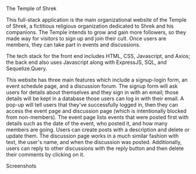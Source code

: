 The Temple of Shrek

This full-stack application is the main organizational website of the Temple of Shrek, a fictitious religious organization dedicated to Shrek and his companions. The Temple intends to grow and gain more followers, so they made way for visitors to sign up and join their cult. Once users are members, they can take part in events and discussions.

The tech stack for the front end includes HTML, CSS, Javascript, and Axios; the back end also uses Javascript along with ExpressJS, SQL, and Sequelize.Query.

This website has three main features which include a signup-login form, an event schedule page, and a discussion forum. The signup form will ask users for details about themselves and they sign in with an email; those details will be kept in a database those users can log in with their email. A pop-up will tell users that they've successfully logged in, then they can access the event page and discussion page (which is intentionally blocked from non-members). The event page lists events that were posted first with details such as the date of the event, who posted it, and how many members are going. Users can create posts with a description and delete or update them. The discussion page works in a much similar fashion with text, the user's name, and when the discussion was posted. Additionally, users can reply to other discussions with the reply button and then delete their comments by clicking on it.  

Screenshots

<img src=" "/>
